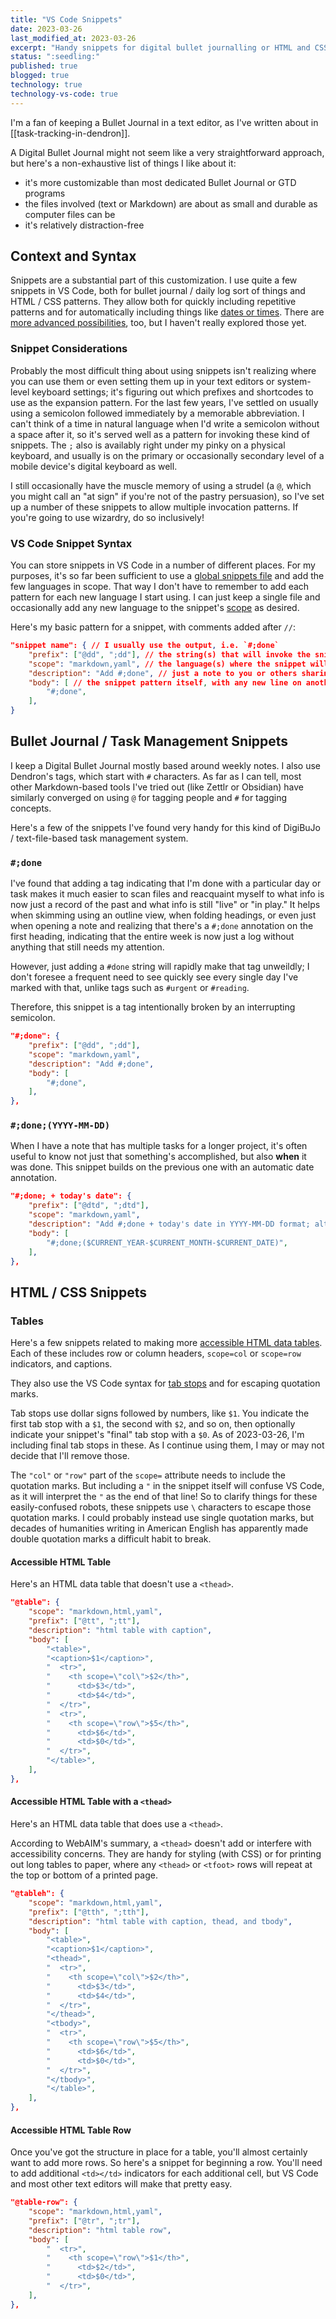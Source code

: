 ```yaml
---
title: "VS Code Snippets"
date: 2023-03-26
last_modified_at: 2023-03-26
excerpt: "Handy snippets for digital bullet journalling or HTML and CSS coding."  
status: ":seedling:"
published: true
blogged: true
technology: true
technology-vs-code: true
---
```


I'm a fan of keeping a Bullet Journal in a text editor, as I've written about in [[task-tracking-in-dendron]].  

A Digital Bullet Journal might not seem like a very straightforward approach, but here's a non-exhaustive list of things I like about it:  

- it's more customizable than most dedicated Bullet Journal or GTD programs  
- the files involved (text or Markdown) are about as small and durable as computer files can be  
- it's relatively distraction-free  

## Context and Syntax  

Snippets are a substantial part of this customization. I use quite a few snippets in VS Code, both for bullet journal / daily log sort of things and HTML / CSS patterns. They allow both for quickly including repetitive patterns and for automatically including things like [dates or times](https://code.visualstudio.com/docs/editor/userdefinedsnippets#_variables). There are [more advanced possibilities](https://code.visualstudio.com/docs/editor/userdefinedsnippets#_snippet-syntax), too, but I haven't really explored those yet.  

### Snippet Considerations  

Probably the most difficult thing about using snippets isn't realizing where you can use them or even setting them up in your text editors or system-level keyboard settings; it's figuring out which prefixes and shortcodes to use as the expansion pattern. For the last few years, I've settled on usually using a semicolon followed immediately by a memorable abbreviation. I can't think of a time in natural language when I'd write a semicolon without a space after it, so it's served well as a pattern for invoking these kind of snippets. The `;` also is availably right under my pinky on a physical keyboard, and usually is on the primary or occasionally secondary level of a mobile device's digital keyboard as well.  

I still occasionally have the muscle memory of using a strudel (a `@`, which you might call an "at sign" if you're not of the pastry persuasion), so I've set up a number of these snippets to allow multiple invocation patterns. If you're going to use wizardry, do so inclusively!  

### VS Code Snippet Syntax  

You can store snippets in VS Code in a number of different places. For my purposes, it's so far been sufficient to use a [global snippets file](https://code.visualstudio.com/docs/editor/userdefinedsnippets#_create-your-own-snippets) and add the few languages in scope. That way I don't have to remember to add each pattern for each new language I start using. I can just keep a single file and occasionally add any new language to the snippet's [scope](https://code.visualstudio.com/docs/editor/userdefinedsnippets#_snippet-scope) as desired.  

Here's my basic pattern for a snippet, with comments added after `//`:  
```json
"snippet name": { // I usually use the output, i.e. `#;done`
    "prefix": ["@dd", ";dd"], // the string(s) that will invoke the snippet
    "scope": "markdown,yaml", // the language(s) where the snippet will work, if you don't want it to work everywhere
    "description": "Add #;done", // just a note to you or others sharing your files
    "body": [ // the snippet pattern itself, with any new line on another new line
        "#;done",
    ],
}

```

## Bullet Journal / Task Management Snippets  

I keep a Digital Bullet Journal mostly based around weekly notes. I also use Dendron's tags, which start with `#` characters. As far as I can tell, most other Markdown-based tools I've tried out (like Zettlr or Obsidian) have similarly converged on using `@` for tagging people and `#` for tagging concepts.  

Here's a few of the snippets I've found very handy for this kind of DigiBuJo / text-file-based task management system.  

### `#;done`  

I've found that adding a tag indicating that I'm done with a particular day or task makes it much easier to scan files and reacquaint myself to what info is now just a record of the past and what info is still "live" or "in play." It helps when skimming using an outline view, when folding headings, or even just when opening a note and realizing that there's a `#;done` annotation on the first heading, indicating that the entire week is now just a log without anything that still needs my attention.  

However, just adding a `#done` string will rapidly make that tag unweildly; I don't foresee a frequent need to see quickly see every single day I've marked with that, unlike tags such as `#urgent` or `#reading`.  

Therefore, this snippet is a tag intentionally broken by an interrupting semicolon.  

```json
"#;done": {
    "prefix": ["@dd", ";dd"],
    "scope": "markdown,yaml",
    "description": "Add #;done",
    "body": [
        "#;done",
    ],
},
```

### `#;done;(YYYY-MM-DD)`  

When I have a note that has multiple tasks for a longer project, it's often useful to know not just that something's accomplished, but also **when** it was done. This snippet builds on the previous one with an automatic date annotation.  

```json
"#;done; + today's date": {
    "prefix": ["@dtd", ";dtd"],
    "scope": "markdown,yaml",
    "description": "Add #;done + today's date in YYYY-MM-DD format; altered from Taskpaper format for Dendron tags",
    "body": [
        "#;done;($CURRENT_YEAR-$CURRENT_MONTH-$CURRENT_DATE)",
    ],
},
```

## HTML / CSS Snippets  

### Tables 

Here's a few snippets related to making more [accessible HTML data tables](https://webaim.org/techniques/tables/data). Each of these includes row or column headers, `scope=col` or `scope=row` indicators, and captions.  

They also use the VS Code syntax for [tab stops](https://code.visualstudio.com/docs/editor/userdefinedsnippets#_tabstops) and for escaping quotation marks.  

Tab stops use dollar signs followed by numbers, like `$1`. You indicate the first tab stop with a `$1`, the second with `$2`, and so on, then optionally indicate your snippet's "final" tab stop with a `$0`. As of 2023-03-26, I'm including final tab stops in these. As I continue using them, I may or may not decide that I'll remove those.  

The `"col"` or `"row"` part of the `scope=` attribute needs to include the quotation marks. But including a `"` in the snippet itself will confuse VS Code, as it will interpret the `"` as the end of that line! So to clarify things for these easily-confused robots, these snippets use `\` characters to escape those quotation marks. I could probably instead use single quotation marks, but decades of humanities writing in American English has apparently made double quotation marks a difficult habit to break.  

#### Accessible HTML Table  

Here's an HTML data table that doesn't use a `<thead>`.  

```json
"@table": {
    "scope": "markdown,html,yaml",
    "prefix": ["@tt", ";tt"],
    "description": "html table with caption",
    "body": [
        "<table>",
        "<caption>$1</caption>",
        "  <tr>",
        "    <th scope=\"col\">$2</th>",
        "      <td>$3</td>",
        "      <td>$4</td>",
        "  </tr>",
        "  <tr>",
        "    <th scope=\"row\">$5</th>",
        "      <td>$6</td>",
        "      <td>$0</td>",
        "  </tr>",
        "</table>",
    ],
},
```

#### Accessible HTML Table with a `<thead>`  

Here's an HTML data table that does use a `<thead>`.  

According to WebAIM's summary, a `<thead>` doesn't add or interfere with accessibility concerns. They are handy for styling (with CSS) or for printing out long tables to paper, where any `<thead>` or `<tfoot>` rows will repeat at the top or bottom of a printed page.  

```json
"@tableh": {
    "scope": "markdown,html,yaml",
    "prefix": ["@tth", ";tth"],
    "description": "html table with caption, thead, and tbody",
    "body": [
        "<table>",
        "<caption>$1</caption>",
        "<thead>",
        "  <tr>",
        "    <th scope=\"col\">$2</th>",
        "      <td>$3</td>",
        "      <td>$4</td>",
        "  </tr>",
        "</thead>",
        "<tbody>",
        "  <tr>",
        "    <th scope=\"row\">$5</th>",
        "      <td>$6</td>",
        "      <td>$0</td>",
        "  </tr>",
        "</tbody>",
        "</table>",
    ],
},
```

#### Accessible HTML Table Row  

Once you've got the structure in place for a table, you'll almost certainly want to add more rows. So here's a snippet for beginning a row. You'll need to add additional `<td></td>` indicators for each additional cell, but VS Code and most other text editors will make that pretty easy.  

```json
"@table-row": {
    "scope": "markdown,html,yaml",
    "prefix": ["@tr", ";tr"],
    "description": "html table row",
    "body": [
        "  <tr>",
        "    <th scope=\"row\">$1</th>",
        "      <td>$2</td>",
        "      <td>$0</td>",
        "  </tr>",
    ],
},
```
